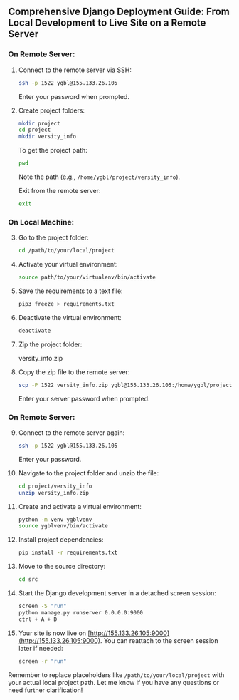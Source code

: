 ## Comprehensive Django Deployment Guide: From Local Development to Live Site on a Remote Server

### On Remote Server:

1. Connect to the remote server via SSH:

    ```bash
    ssh -p 1522 ygbl@155.133.26.105
    ```

    Enter your password when prompted.

2. Create project folders:

    ```bash
    mkdir project
    cd project
    mkdir versity_info
    ```

    To get the project path:

    ```bash
    pwd
    ```

    Note the path (e.g., `/home/ygbl/project/versity_info`).

    Exit from the remote server:

    ```bash
    exit
    ```

### On Local Machine:

3. Go to the project folder:

    ```bash
    cd /path/to/your/local/project
    ```

4. Activate your virtual environment:

    ```bash
    source path/to/your/virtualenv/bin/activate
    ```

5. Save the requirements to a text file:

    ```bash
    pip3 freeze > requirements.txt
    ```

6. Deactivate the virtual environment:

    ```bash
    deactivate
    ```

7. Zip the project folder:

    versity_info.zip

8. Copy the zip file to the remote server:

    ```bash
    scp -P 1522 versity_info.zip ygbl@155.133.26.105:/home/ygbl/project/versity_info
    ```

    Enter your server password when prompted.

### On Remote Server:

9. Connect to the remote server again:

    ```bash
    ssh -p 1522 ygbl@155.133.26.105
    ```

    Enter your password.

10. Navigate to the project folder and unzip the file:

    ```bash
    cd project/versity_info
    unzip versity_info.zip
    ```

11. Create and activate a virtual environment:

    ```bash
    python -m venv ygblvenv
    source ygblvenv/bin/activate
    ```

12. Install project dependencies:

    ```bash
    pip install -r requirements.txt
    ```

13. Move to the source directory:

    ```bash
    cd src
    ```

14. Start the Django development server in a detached screen session:

    ```bash
    screen -S "run"
    python manage.py runserver 0.0.0.0:9000
    ctrl + A + D
    ```
    
15. Your site is now live on [http://155.133.26.105:9000](http://155.133.26.105:9000). You can reattach to the screen session later if needed:

    ```bash
    screen -r "run"
    ```

Remember to replace placeholders like `/path/to/your/local/project` with your actual local project path. Let me know if you have any questions or need further clarification!
